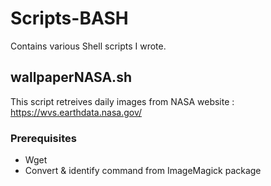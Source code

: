 # Scripts-BASH

Contains various Shell scripts I wrote.

## wallpaperNASA.sh

This script retreives daily images from NASA website : https://wvs.earthdata.nasa.gov/ 

### Prerequisites

* Wget
* Convert & identify command from ImageMagick package

